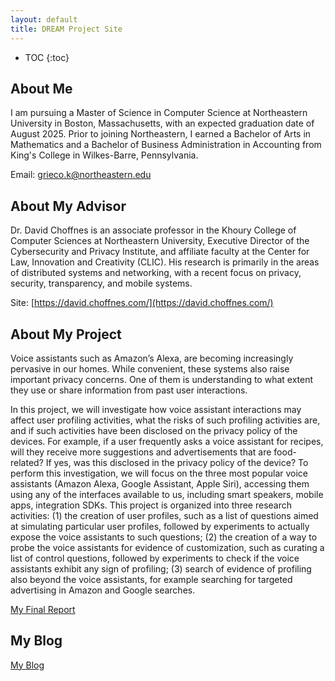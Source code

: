 ```yaml
---
layout: default
title: DREAM Project Site
---
```


* TOC
{:toc}

<style>
#markdown-toc::before {
    content: "Contents";
    font-weight: bold;
}

#markdown-toc ul {
    list-style: decimal;
}

#markdown-toc {
    border: 1px solid #aaa;
    padding: 1.5em;
    list-style: decimal;
    display: inline-block;
}
</style>

## About Me

I am pursuing a Master of Science in Computer Science at Northeastern University in Boston, Massachusetts, with an expected graduation date of August 2025. Prior to joining Northeastern, I earned a Bachelor of Arts in Mathematics and a Bachelor of Business Administration in Accounting from King's College in Wilkes-Barre, Pennsylvania.

Email: [grieco.k@northeastern.edu](grieco.k@northeastern.edu)

## About My Advisor

Dr. David Choffnes is an associate professor in the Khoury College of Computer Sciences at Northeastern University, Executive Director of the Cybersecurity and Privacy Institute, and affiliate faculty at the Center for Law, Innovation and Creativity (CLIC). His research is primarily in the areas of distributed systems and networking, with a recent focus on privacy, security, transparency, and mobile systems.

Site: [https://david.choffnes.com/](https://david.choffnes.com/)

## About My Project

Voice assistants such as Amazon’s Alexa, are becoming increasingly pervasive in our homes. While convenient, these systems also raise important privacy concerns. One of them is understanding to what extent they use or share information from past user interactions.

In this project, we will investigate how voice assistant interactions may affect user profiling activities, what the risks of such profiling activities are, and if such activities have been disclosed on the privacy policy of the devices. For example, if a user frequently asks a voice assistant for recipes, will they receive more suggestions and advertisements that are food-related? If yes, was this disclosed in the privacy policy of the device?
To perform this investigation, we will focus on the three most popular voice assistants (Amazon Alexa, Google Assistant, Apple Siri), accessing them using any of the interfaces available to us, including smart speakers, mobile apps, integration SDKs.
This project is organized into three research activities: (1) the creation of user profiles, such as a list of questions aimed at simulating particular user profiles, followed by experiments to actually expose the voice assistants to such questions; (2) the creation of a way to probe the voice assistants for evidence of customization, such as curating a list of control questions, followed by experiments to check if the voice assistants exhibit any sign of profiling; (3) search of evidence of profiling also beyond the voice assistants, for example searching for targeted advertising in Amazon and Google searches.

[My Final Report](files/finalreport.pdf)

## My Blog

[My Blog](blog.html)
